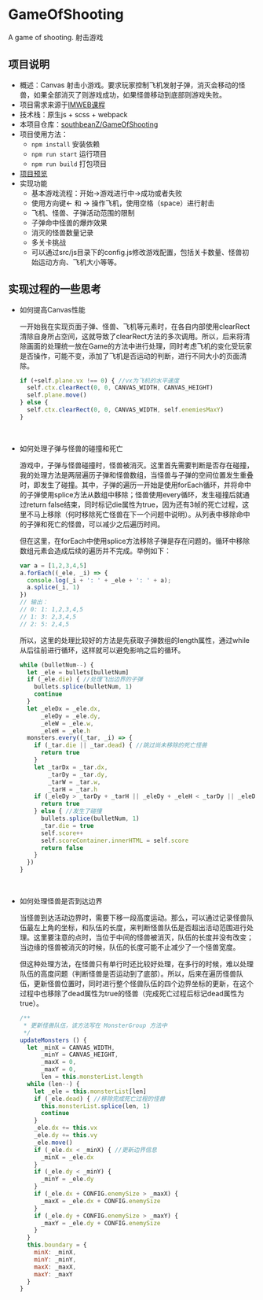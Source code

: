 # GameOfShooting
A game of shooting. 射击游戏



## 项目说明

- 概述：Canvas 射击小游戏。要求玩家控制飞机发射子弹，消灭会移动的怪兽，如果全部消灭了则游戏成功，如果怪兽移动到底部则游戏失败。
- 项目需求来源于[IMWEB课程](http://git.imweb.io/imweb-teacher/game)
- 技术栈：原生js + scss + webpack
- 本项目仓库：[southbeanZ/GameOfShooting](https://github.com/southbeanZ/GameOfShooting)
- 项目使用方法：
  - `npm install`  安装依赖
  - `npm run start`  运行项目
  - `npm run build`  打包项目
- [项目预览](https://southbeanz.github.io/GameOfShooting/dist/index.html) 
- 实现功能
  - 基本游戏流程：开始->游戏进行中->成功或者失败
  - 使用方向键← 和 → 操作飞机，使用空格（space）进行射击
  - 飞机、怪兽、子弹活动范围的限制
  - 子弹命中怪兽的爆炸效果
  - 消灭的怪兽数量记录
  - 多关卡挑战
  - 可以通过src/js目录下的config.js修改游戏配置，包括关卡数量、怪兽初始运动方向、飞机大小等等。





## 实现过程的一些思考

- 如何提高Canvas性能

  一开始我在实现页面子弹、怪兽、飞机等元素时，在各自内部使用clearRect清除自身所占空间，这就导致了clearRect方法的多次调用。所以，后来将清除画面的处理统一放在Game的方法中进行处理，同时考虑飞机的变化受玩家是否操作，可能不变，添加了飞机是否运动的判断，进行不同大小的页面清除。

  ```javascript
  if (+self.plane.vx !== 0) { //vx为飞机的水平速度
    self.ctx.clearRect(0, 0, CANVAS_WIDTH, CANVAS_HEIGHT)
    self.plane.move()
  } else {
    self.ctx.clearRect(0, 0, CANVAS_WIDTH, self.enemiesMaxY)
  }
  ```

  ​

- 如何处理子弹与怪兽的碰撞和死亡

  游戏中，子弹与怪兽碰撞时，怪兽被消灭。这里首先需要判断是否存在碰撞，我的处理方法是两层遍历子弹和怪兽数组，当怪兽与子弹的空间位置发生重叠时，即发生了碰撞。其中，子弹的遍历一开始是使用forEach循环，并将命中的子弹使用splice方法从数组中移除；怪兽使用every循环，发生碰撞后就通过return false结束，同时标记die属性为true，因为还有3帧的死亡过程，这里不马上移除（何时移除死亡怪兽在下一个问题中说明）。从列表中移除命中的子弹和死亡的怪兽，可以减少之后遍历时间。

  但在这里，在forEach中使用splice方法移除子弹是存在问题的。循环中移除数组元素会造成后续的遍历并不完成。举例如下：

  ```javascript
  var a = [1,2,3,4,5]
  a.forEach((_ele, _i) => {
    console.log(_i + ': ' + _ele + ': ' + a);
    a.splice(_i, 1)
  })
  // 输出：
  // 0: 1: 1,2,3,4,5
  // 1: 3: 2,3,4,5
  // 2: 5: 2,4,5
  ```

  所以，这里的处理比较好的方法是先获取子弹数组的length属性，通过while从后往前进行循环，这样就可以避免影响之后的循环。

  ```javascript
  while (bulletNum--) {
    let _ele = bullets[bulletNum]
    if (_ele.die) { //处理飞出边界的子弹
      bullets.splice(bulletNum, 1)
      continue
    }
    let _eleDx = _ele.dx,
        _eleDy = _ele.dy,
        _eleW = _ele.w,
        _eleH = _ele.h
    monsters.every((_tar, _i) => {
      if (_tar.die || _tar.dead) { //跳过尚未移除的死亡怪兽
        return true
      }
      let _tarDx = _tar.dx,
          _tarDy = _tar.dy,
          _tarW = _tar.w,
          _tarH = _tar.h
      if (_eleDy > _tarDy + _tarH || _eleDy + _eleH < _tarDy || _eleDx + _eleW < _tarDx || _eleDx > _tarDx + _tarW) {
        return true
      } else { //发生了碰撞
        bullets.splice(bulletNum, 1)
        _tar.die = true
        self.score++
        self.scoreContainer.innerHTML = self.score
        return false
      }
    })
  }
  ```

  ​

- 如何处理怪兽是否到达边界

  当怪兽到达活动边界时，需要下移一段高度运动。那么，可以通过记录怪兽队伍最左上角的坐标，和队伍的长度，来判断怪兽队伍是否超出活动范围进行处理。这里要注意的点时，当位于中间的怪兽被消灭，队伍的长度并没有改变；当边缘的怪兽被消灭的时候，队伍的长度可能不止减少了一个怪兽宽度。

  但这种处理方法，在怪兽只有单行时还比较好处理，在多行的时候，难以处理队伍的高度问题（判断怪兽是否运动到了底部）。所以，后来在遍历怪兽队伍，更新怪兽位置时，同时进行整个怪兽队伍的四个边界坐标的更新，在这个过程中也移除了dead属性为true的怪兽（完成死亡过程后标记dead属性为true）。

  ```javascript
  /**
   * 更新怪兽队伍，该方法写在 MonsterGroup 方法中
   */
  updateMonsters () {
    let _minX = CANVAS_WIDTH,
        _minY = CANVAS_HEIGHT,
        _maxX = 0,
        _maxY = 0,
        len = this.monsterList.length
    while (len--) {
      let _ele = this.monsterList[len]
      if (_ele.dead) { //移除完成死亡过程的怪兽
        this.monsterList.splice(len, 1)
        continue
      }
      _ele.dx += this.vx
      _ele.dy += this.vy
      _ele.move()
      if (_ele.dx < _minX) { //更新边界信息
        _minX = _ele.dx
      }
      if (_ele.dy < _minY) {
        _minY = _ele.dy
      }
      if (_ele.dx + CONFIG.enemySize > _maxX) {
        _maxX = _ele.dx + CONFIG.enemySize
      }
      if (_ele.dy + CONFIG.enemySize > _maxY) {
        _maxY = _ele.dy + CONFIG.enemySize
      }
    }
    this.boundary = {
      minX: _minX,
      minY: _minY,
      maxX: _maxX,
      maxY: _maxY
    }
  }
  ```

  ​